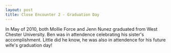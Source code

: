 ```yaml
---
layout: post
title: Close Encounter 2 - Graduation Day
---
```


In May of 2010, both Mollie Force and Jenn Nunez graduated from West Chester University. Ben was in attendence celebrating his sister's accomplishment. Little did he know, he was also in attendence for his future wife's graduation day!
